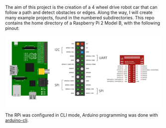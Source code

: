 The aim of this project is the creation of a 4 wheel drive robot car that can follow a path and detect obstacles or edges. Along the way, I will create many example projects, found in the numbered subdirectories.
This repo contains the home directory of a Raspberry Pi 2 Model B, with the following pinout:

![RPi2 Pinout](rpi-pinout.png?raw=true "Raspberry Pi 2 Pinout")

The RPi was configured in CLI mode, Arduino programming was done with [arduino-cli](https://arduino.github.io/arduino-cli/1.0/getting-started/).
